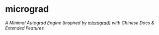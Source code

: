 # micrograd

*A Minimal Autograd Engine (Inspired by [micrograd](https://github.com/karpathy/micrograd)) with Chinese Docs & Extended Features*

  

